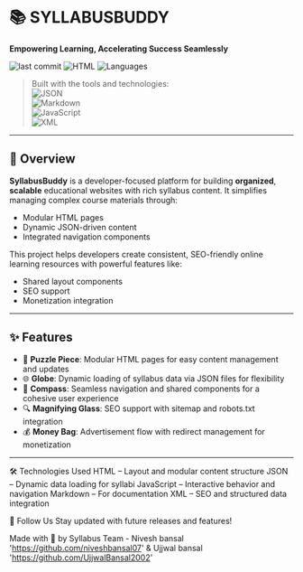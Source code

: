 # 📚 SYLLABUSBUDDY

**Empowering Learning, Accelerating Success Seamlessly**

![last commit](https://img.shields.io/github/last-commit/your-username/SyllabusBuddy?color=blue&label=last%20commit)
![HTML](https://img.shields.io/badge/html-98.7%25-blue)
![Languages](https://img.shields.io/badge/languages-3-informational)

> Built with the tools and technologies:  
> ![JSON](https://img.shields.io/badge/JSON-black?logo=json&logoColor=white)  
> ![Markdown](https://img.shields.io/badge/Markdown-000000?logo=markdown&logoColor=white)  
> ![JavaScript](https://img.shields.io/badge/JavaScript-yellow?logo=javascript&logoColor=black)  
> ![XML](https://img.shields.io/badge/XML-blue?logo=xml&logoColor=white)

---

## 🧾 Overview

**SyllabusBuddy** is a developer-focused platform for building **organized**, **scalable** educational websites with rich syllabus content. It simplifies managing complex course materials through:

- Modular HTML pages
- Dynamic JSON-driven content
- Integrated navigation components

This project helps developers create consistent, SEO-friendly online learning resources with powerful features like:

- Shared layout components
- SEO support
- Monetization integration

---

## ✨ Features

- 🧩 **Puzzle Piece**: Modular HTML pages for easy content management and updates  
- 🌐 **Globe**: Dynamic loading of syllabus data via JSON files for flexibility  
- 🧭 **Compass**: Seamless navigation and shared components for a cohesive user experience  
- 🔍 **Magnifying Glass**: SEO support with sitemap and robots.txt integration  
- 💰 **Money Bag**: Advertisement flow with redirect management for monetization  

---

🛠 Technologies Used
HTML – Layout and modular content structure
JSON – Dynamic data loading for syllabi
JavaScript – Interactive behavior and navigation
Markdown – For documentation
XML – SEO and structured data integration


🔗 Follow Us
Stay updated with future releases and features!

Made with 💙 by Syllabus Team - 
Nivesh bansal 'https://github.com/niveshbansal07' & 
Ujjwal bansal 'https://github.com/UjjwalBansal2002'

